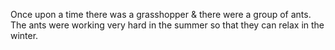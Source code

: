 Once upon a time there was a grasshopper & there were a group of ants. The ants were working very hard in the summer so that they can relax in the winter.